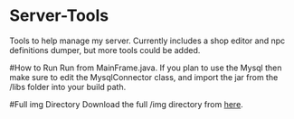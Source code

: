 # Server-Tools
Tools to help manage my server. Currently includes a shop editor and npc definitions dumper, but more tools could be added.

#How to Run
Run from MainFrame.java.
If you plan to use the Mysql then make sure to edit the MysqlConnector class, and import the jar from the /libs folder into your build path.

#Full img Directory
Download the full /img directory from <a href="http://download1503.mediafire.com/n9ur4rt63trg/loi7cepcl2l2ue2/img.zip">here</a>.
